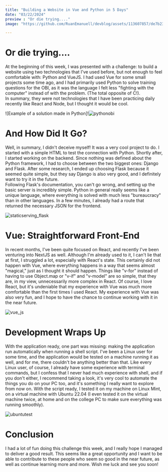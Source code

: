 ```yaml
---
title: "Building a Website in Vue and Python in 5 Days"
date: "03/22/2024"
preview : "Or die trying...."
image: "https://github.com/RuanEmanuell/devblog/assets/113607857/de7b2381-f58e-4420-a006-bc604fa74668"

---
```


# Or die trying....

At the beginning of this week, I was presented with a challenge: to build a website using two technologies that I've used before, but not enough to feel comfortable with: Python and VueJS.
I had used Vue for some small projects some time ago, and I had primarily used Python to solve training questions for the OBI, as it was the language I felt less "fighting with the computer" instead of with the problem. (The total opposite of C!).\
In summary, they were not technologies that I have been practicing daily recently like React and Node, but I thought it would be cool.

![Example of a solution made in Python]!![pythonobi](https://github.com/RuanEmanuell/devblog/assets/113607857/d2763058-e73d-4b95-afb4-981e5229489d)

# And How Did It Go?

Well, in summary, I didn't deceive myself! It was a very cool project to do. I started with a simple HTML to test the connection with Python. Shortly after, I started working on the backend. Since nothing was defined about the Python framework, I had to choose between the two biggest ones: Django and Flask. After some research, I ended up choosing Flask because it seemed quite simple, but they say Django is also very good, and I definitely want to try it in the future.\
Following Flask's documentation, you can't go wrong, and setting up the basic server is incredibly simple. Python in general really seems like a unique language, where everything is solved with much less "bureaucracy" than in other languages. In a few minutes, I already had a route that returned the necessary JSON for the frontend.

![staticserving_flask](https://github.com/RuanEmanuell/devblog/assets/113607857/2a4e3995-e2d8-467a-9744-d43583fc4129)

# Vue: Straightforward Front-End

In recent months, I've been quite focused on React, and recently I've been venturing into NextJS as well. Although I'm already used to it, I can't lie that at first, I struggled a lot, especially with React's state. This certainly did not happen with Vue, where everything happens in a way that seems almost "magical," just as I thought it should happen.
Things like "v-for" instead of having to use Object.map or "v-if" and "v-model" are so simple, that they are, in my view, unnecessarily more complex in React. Of course, I love React, but it's undeniable that my experience with Vue was much more comfortable than the first times I used React. My experience with Vue was also very fun, and I hope to have the chance to continue working with it in the near future.

![vue_js](https://github.com/RuanEmanuell/devblog/assets/113607857/24ca53a2-2546-47d9-bd65-eb4cd0713476)

# Development Wraps Up

With the application ready, one part was missing: making the application run automatically when running a shell script. I've been a Linux user for some time, and the application would be tested on a machine running it as well, and for me, there couldn't be anything better than that. Like every Linux user, of course, I already have some experience with terminal commands, but I confess that I never had much experience with shell, and if you don't either, I recommend taking a look, it's very cool to automate the things you do on your PC too, and it's something I really want to explore from now on. With the script ready, I tested it on my machine on Linux Mint, on a virtual machine with Ubuntu 22.04 (I even tested it on the virtual machine twice, at home and on the college PC to make sure everything was running smoothly).

![ubuntutest](https://github.com/RuanEmanuell/devblog/assets/113607857/bcc25626-2deb-4409-9734-c6dee8efd818)

# Conclusion

I had a lot of fun doing this challenge this week, and I really hope I managed to deliver a good result. This seems like a great opportunity and I want to be able to contribute to these people who seem so good in the near future, as well as continue learning more and more. Wish me luck and see you soon!
